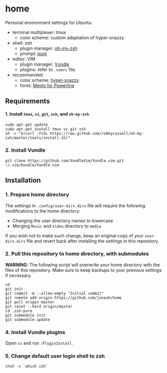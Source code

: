 # home

Personal environment settings for Ubuntu.

- terminal multiplexer: tmux
  - color scheme: custom adaptation of hyper-snazzy
- shell: zsh
  - plugin manager: [oh-my-zsh](http://ohmyz.sh/)
  - prompt: [pure](https://github.com/sindresorhus/pure)
- editor: VIM
  - plugin manager: [Vundle](https://github.com/VundleVim/Vundle.vim)
  - plugins: refer to `.vimrc` file.
- recommended
  - color scheme: [hyper-snazzy](https://github.com/sindresorhus/hyper-snazzy)
  - fonts: [Menlo for Powerline](https://github.com/abertsch/Menlo-for-Powerline)

## Requirements

#### 1. Install `tmux`, `vi`, `git`, `zsh`, and `oh-my-zsh`  

```
sudo apt-get update
sudo apt-get install tmux vi git zsh
sh -c "$(curl -fsSL https://raw.github.com/robbyrussell/oh-my-zsh/master/tools/install.sh)"
```

### 2. Install Vundle

```
git clone https://github.com/VundleVim/Vundle.vim.git ~/.vim/bundle/Vundle.vim
```

## Installation

### 1. Prepare home directory

The settings in `.config/user-dirs.dirs` file will require the following modifications
to the home directory:

- Changing the user directory names to lowercase
- Merging `Music` and `Video` directory to `media`

If you wish not to make such change, keep an original copy of your `user-dirs.dirs` file
and revert back after installing the settings in this repository.

### 2. Pull this repository to home directory, with submodules

**WARNING:** The following script will overwrite your home directory with the files of
this repository. Make sure to keep backups to your previous settings if necessary.

```
cd
git init
git commit -m --allow-empty "Initial commit"
git remote add origin https://github.com/juneoh/home
git pull origin master
git reset --hard origin/master
cd .zsh-pure
git submodule init
git submodule update
```

### 4. Install Vundle plugins

Open `vi` and run `:PluginInstall`.

### 5. Change default user login shell to zsh

```
chsh -s `which zsh`
```
